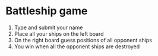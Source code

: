 # Battleship game
1. Type and submit your name
2. Place all your ships on the left board
3. On the right board guess positions of all opponent ships
4. You win when all the opponent ships are destroyed
